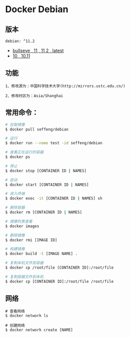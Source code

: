 # Docker Debian

## 版本

```
debian: ^11.2
```
* [bullseye , 11 , 11,2 , latest](https://github.com/seffeng/docker-debian)
* [10 , 10.11](https://github.com/seffeng/docker-debian/tree/10.x)

## 功能

```shell
1、修改源为：中国科学技术大学(http://mirrors.ustc.edu.cn/)

2、修改时区为：Asia/Shanghai
```

## 常用命令：

```sh
# 拉取镜像
$ docker pull seffeng/debian

# 运行
$ docker run --name test -id seffeng/debian

# 查看正在运行的容器
$ docker ps

# 停止
$ docker stop [CONTAINER ID | NAMES]

# 启动
$ docker start [CONTAINER ID | NAMES]

# 进入终端
$ docker exec -it [CONTAINER ID | NAMES] sh

# 删除容器
$ docker rm [CONTAINER ID | NAMES]

# 镜像列表查看
$ docker images

# 删除镜像
$ docker rmi [IMAGE ID]

# 构建镜像
$ docker build -t [IMAGE NAME] .

# 复制本机文件到容器
$ docker cp /root/file [CONTAINER ID]:/root/file

# 复制容器文件到本机
$ docker cp [CONTAINER ID]:/root/file /root/file
```

## 网络

```shell
# 查看网络
$ docker network ls

# 创建网络
$ docker network create [NAME]
```
